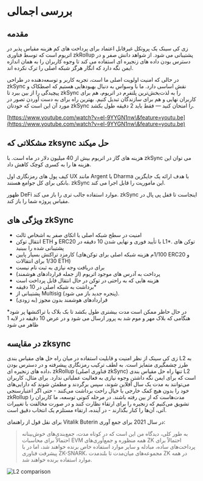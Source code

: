 # بررسی اجمالی

## مقدمه

زی کی سینک یک پروتکل غیرقابل اعتماد برای پرداخت های کم هزینه مقیاس پذیر در اتریوم است که توسط فناوری zkRollup پشتیبانی می شود. از شواهد دانش صفر و در دسترس بودن داده های زنجیره ای استفاده می کند تا وجوه کاربران را به همان اندازه ایمن نگه دارد که انگار هرگز شبکه اصلی را ترک نکرده اند.                                                   &#x20;

در حالی که امنیت اولویت اصلی ما است، تجربه کاربر و توسعه‌دهنده در طراحی zkSync نقش اساسی دارد. ما با وسواس به دنبال بهبودهایی هستیم که اصطکاک و پیچیدگی را از بین ببرد تا zkSync را به لذت‌بخش‌ترین پلتفرم در اتریوم، هم برای کاربران نهایی و هم برای سازندگان تبدیل کنیم. بهترین راه برای به دست آوردن تصور در مورد آن این است که خودتان zkSync را امتحان کنید — فقط باید 2 دقیقه طول بکشد.                                                           &#x20;

[https://www.youtube.com/watch?v=el-9YYGN1nw\&feature=youtu.be](https://www.youtube.com/watch?v=el-9YYGN1nw\&feature=youtu.be)

## مشکلاتی که zksync حل میکند

هزینه های گاز در اتریوم بیش از 40 میلیون دلار در ماه است. با zkSync می توان این هزینه ها را به کسری کوچک کاهش داد.                                                                                                                                                 &#x20;

کیف پول های رمزنگاری اول UX مانند Argent یا Dharma با هدف ارائه یک جایگزین بانکی برای کل جوامع هستند. zkSync این ماموریت را قابل اجرا می کند.                                                                                                   &#x20;

ظهور DeFi موارد استفاده جالب تری را باز می کند. zkSync اینجاست تا قفل پی پال در مقیاس پروژه شما را باز کند. &#x20;

## ویژگی های zkSync

* امنیت در سطح شبکه اصلی با اتکای صفر به اشخاص ثالث                                                                         &#x20;
* انتقال توکن ETH و ERC20 با تأیید فوری و نهایی شدن 10 دقیقه در L1\*. توکن های پشتیبانی شده را ببینید     &#x20;
* کارمزد تراکنش بسیار پایین (1/100م هزینه شبکه اصلی برای توکن‌های ERC20 و 1/30 برای انتقالات ETH)      &#x20;
* برای دریافت وجه نیازی به ثبت نام نیست                                                                                                    &#x20;
* پرداخت به آدرس های موجود اتریوم (از جمله قراردادهای هوشمند)                                                               &#x20;
* هزینه هایی که به راحتی در توکن در حال انتقال قابل پرداخت است                                                                     &#x20;
* برداشت به شبکه اصلی در 10 دقیقه\*                                                                                                        &#x20;
* پشتیبانی از Multisig (پنجره جدید باز می شود).                                                                                          &#x20;
* قراردادهای هوشمند بدون مجوز (به زودی)                                                                                                     &#x20;



\*در حال حاظر ممکن است مدت بیشتری طول بکشد تا بک بلاک با تراکنشها پر شود هنگامی که بلاک مهر و موم شد به پرور ارسال می شود و در عرض 10 دقیقه در لایه 1 ظاهر می شود                                                                &#x20;



## در مقایسه zksync

زی کی سینک از نظر امنیت و قابلیت استفاده در میان راه حل های مقیاس بندی L2 به طرز چشمگیری متمایز است. به لطف ترکیب رمزنگاری پیشرفته و در دسترس بودن داده های زنجیره ای، zkRollup (فناوری اصلی zkSync) تنها راه حل مقیاس بندی L2 است که برای ایمن نگه داشتن وجوه نیازی به فعالیت عملیاتی ندارد. برای مثال، کاربران می‌توانند به مدت یک سال آفلاین شوند، سپس برگردند و مطمئن شوند که دارایی‌های خود را بدون هیچ کمک خارجی با خیال راحت برداشت می‌کنند - حتی اگر اعتبارسنجی zkRollup مدت‌هاست که از بین رفته باشند. در مرحله کنونی توسعه، ما کاربران را تشویق می‌کنیم که زنجیره را برای ارتقاء نظارت کنند و در صورت مخالفت با تغییرات آتی، آن‌ها را کنار بگذارند - در آینده، ارتقاء مستلزم یک انتخاب دقیق است.                                                                                                  &#x20;

برای نقل قول از راهنمای Vitalik Buterin در سال 2021 برای جمع آوری:                                                                  &#x20;

> به طور کلی، دیدگاه من این است که در کوتاه مدت، جمع‌بندی‌های خوش‌بینانه احتمالاً برای محاسبات EVM همه منظوره و جمع‌آوری‌های ZK احتمالاً برای پرداخت‌های ساده، مبادله و سایر موارد استفاده خاص برنده خواهند شد، اما در با پیشرفت فناوری ZK-SNARK، مجموعه‌های میان‌مدت تا بلندمدت ZK در همه موارد استفاده برنده خواهند شد.                                                                                                                                                      &#x20;

![L2 comparison](https://zksync.io/chart4.png)
